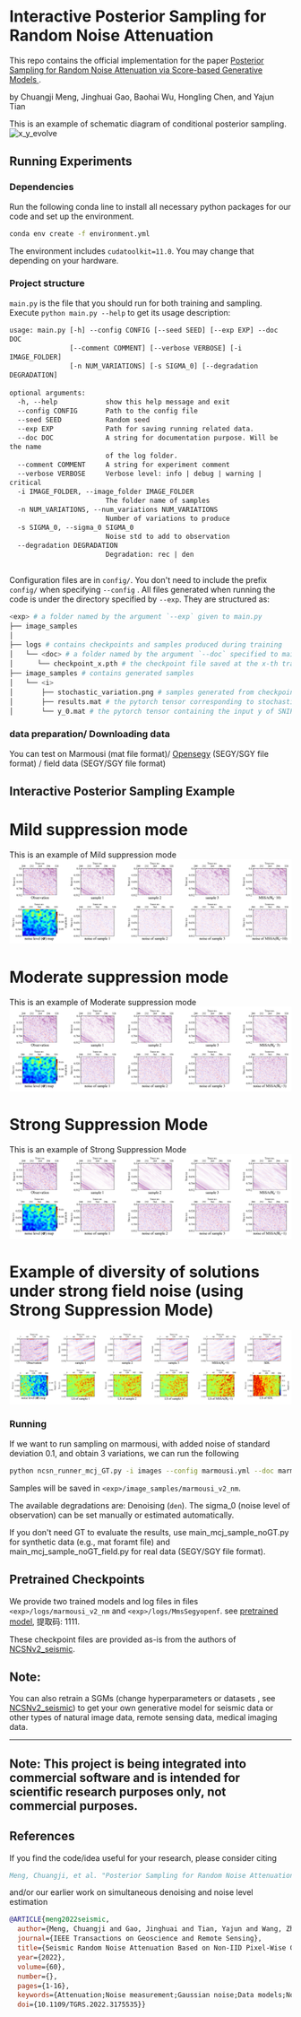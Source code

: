 # Interactive Posterior Sampling for Random Noise Attenuation 
This repo contains the official implementation for the paper [Posterior Sampling for Random Noise Attenuation via Score-based Generative Models
](https://library.seg.org/doi/10.1190/geo2024-0186.1). 

by Chuangji Meng, Jinghuai Gao, Baohai Wu, Hongling Chen, and Yajun Tian

This is an example of schematic diagram of conditional posterior sampling.
![x_y_evolve](assets/Figure_3.png)


## Running Experiments

### Dependencies

Run the following conda line to install all necessary python packages for our code and set up the environment.

```bash
conda env create -f environment.yml
```

The environment includes `cudatoolkit=11.0`. You may change that depending on your hardware.

### Project structure

`main.py` is the file that you should run for both training and sampling. Execute ```python main.py --help``` to get its usage description:

```
usage: main.py [-h] --config CONFIG [--seed SEED] [--exp EXP] --doc DOC
               [--comment COMMENT] [--verbose VERBOSE] [-i IMAGE_FOLDER]
               [-n NUM_VARIATIONS] [-s SIGMA_0] [--degradation DEGRADATION]

optional arguments:
  -h, --help            show this help message and exit
  --config CONFIG       Path to the config file
  --seed SEED           Random seed
  --exp EXP             Path for saving running related data.
  --doc DOC             A string for documentation purpose. Will be the name
                        of the log folder.
  --comment COMMENT     A string for experiment comment
  --verbose VERBOSE     Verbose level: info | debug | warning | critical
  -i IMAGE_FOLDER, --image_folder IMAGE_FOLDER
                        The folder name of samples
  -n NUM_VARIATIONS, --num_variations NUM_VARIATIONS
                        Number of variations to produce
  -s SIGMA_0, --sigma_0 SIGMA_0
                        Noise std to add to observation
  --degradation DEGRADATION
                        Degradation: rec | den 
                        

```

Configuration files are in `config/`. You don't need to include the prefix `config/` when specifying  `--config` . All files generated when running the code is under the directory specified by `--exp`. They are structured as:

```bash
<exp> # a folder named by the argument `--exp` given to main.py
├── image_samples 
│  
├── logs # contains checkpoints and samples produced during training
│   └── <doc> # a folder named by the argument `--doc` specified to main.py
│      └── checkpoint_x.pth # the checkpoint file saved at the x-th training iteration
├── image_samples # contains generated samples
│   └── <i>
│       ├── stochastic_variation.png # samples generated from checkpoint_x.pth, including original, degraded, mean, and std   
│       ├── results.mat # the pytorch tensor corresponding to stochastic_variation.png
│       └── y_0.mat # the pytorch tensor containing the input y of SNIPS
```

### data preparation/ Downloading data
You can test on Marmousi (mat file format)/ [Opensegy]("http://s3.amazonaws.com/open.source.geoscience/open_data) (SEGY/SGY file format) / field data (SEGY/SGY file format)
## Interactive Posterior Sampling Example
# Mild suppression mode
This is an example of Mild suppression mode
![Figure_12a](assets/Figure_12a.png)
# Moderate suppression mode
This is an example of Moderate suppression mode
![Figure_12b](assets/Figure_12b.png)
# Strong Suppression Mode
This is an example of Strong Suppression Mode
![Figure_12c](assets/Figure_12c.png)

# Example of diversity of solutions under strong field noise (using Strong Suppression Mode)
![Figure_13](assets/Figure_13.png)



### Running 

If we want to run sampling on marmousi, with added noise of standard deviation 0.1, and obtain 3 variations, we can run the following

```bash
python ncsn_runner_mcj_GT.py -i images --config marmousi.yml --doc marmousi_v2_nm -n 3 --degradation den --sigma_0 0.1
```
Samples will be saved in `<exp>/image_samples/marmousi_v2_nm`.

The available degradations are: Denoising (`den`). The sigma_0 (noise level of observation) can be set manually or estimated automatically.

If you don't need GT to evaluate the results, use main_mcj_sample_noGT.py for synthetic data (e.g., mat foramt file) and main_mcj_sample_noGT_field.py for real data (SEGY/SGY file format).


## Pretrained Checkpoints

We provide two trained models and log files in files `<exp>/logs/marmousi_v2_nm` and `<exp>/logs/MmsSegyopenf`. see [pretrained model](https://pan.baidu.com/s/1p5y_JC1AWSD7QCWRsSwMFw?pwd=1111), 提取码: 1111.

These checkpoint files are provided as-is from the authors of [NCSNv2_seismic](https://github.com/mengchuangji/ncsnv2_seismic).

**Note**:
----------------------------------------------------------------------------------------
You can also retrain a SGMs (change hyperparameters or datasets , see [NCSNv2_seismic](https://github.com/mengchuangji/ncsnv2_seismic)) to get your own generative model for seismic data or other types of natural image data, remote sensing data, medical imaging data.


----------------------------------------------------------------------------------------
**Note**: This project is being integrated into commercial software and is intended for scientific research purposes only, not commercial purposes.
-----------------------------------------------------------------------------------------



## References

If you find the code/idea useful for your research, please consider citing

```bib
Meng, Chuangji, et al. "Posterior Sampling for Random Noise Attenuation via Score-based Generative Models." Geophysics 90.2 (2024): 1-54.
```
and/or our earlier work on simultaneous denoising and noise level estimation

```bib
@ARTICLE{meng2022seismic,
  author={Meng, Chuangji and Gao, Jinghuai and Tian, Yajun and Wang, Zhiqiang},
  journal={IEEE Transactions on Geoscience and Remote Sensing}, 
  title={Seismic Random Noise Attenuation Based on Non-IID Pixel-Wise Gaussian Noise Modeling}, 
  year={2022},
  volume={60},
  number={},
  pages={1-16},
  keywords={Attenuation;Noise measurement;Gaussian noise;Data models;Noise reduction;Noise level;Training;Deep learning (DL);noise estimation;noise modeling;non-independently identically distribution (IID);seismic random noise attenuation (NA);variational inference (VI)},
  doi={10.1109/TGRS.2022.3175535}}
```


